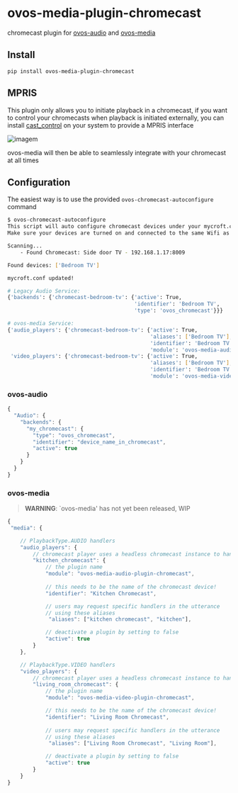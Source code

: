 # ovos-media-plugin-chromecast

chromecast plugin for [ovos-audio](https://github.com/OpenVoiceOS/ovos-audio) and [ovos-media](https://github.com/OpenVoiceOS/ovos-media)

## Install

`pip install ovos-media-plugin-chromecast`

## MPRIS

This plugin only allows you to initiate playback in a chromecast, if you want to control your chromecasts when playback is initiated externally, you can install [cast_control](https://github.com/alexdelorenzo/cast_control) on your system to provide a MPRIS interface

![imagem](https://github.com/OpenVoiceOS/ovos-media-plugin-chromecast/assets/33701864/b1c7de47-750c-478a-9ebe-15d4076eb71c)

ovos-media will then be able to seamlessly integrate with your chromecast at all times

## Configuration

The easiest way is to use the provided `ovos-chromecast-autoconfigure` command

```bash
$ ovos-chromecast-autoconfigure
This script will auto configure chromecast devices under your mycroft.conf
Make sure your devices are turned on and connected to the same Wifi as you, otherwise discovery will fail

Scanning...
    - Found Chromecast: Side door TV - 192.168.1.17:8009

Found devices: ['Bedroom TV']

mycroft.conf updated!

# Legacy Audio Service:
{'backends': {'chromecast-bedroom-tv': {'active': True,
                                        'identifier': 'Bedroom TV',
                                        'type': 'ovos_chromecast'}}}

# ovos-media Service:
{'audio_players': {'chromecast-bedroom-tv': {'active': True,
                                             'aliases': ['Bedroom TV'],
                                             'identifier': 'Bedroom TV',
                                             'module': 'ovos-media-audio-plugin-chromecast'}}},
 'video_players': {'chromecast-bedroom-tv': {'active': True,
                                             'aliases': ['Bedroom TV'],
                                             'identifier': 'Bedroom TV',
                                             'module': 'ovos-media-video-plugin-chromecast'}}}
```

### ovos-audio

```javascript
{
  "Audio": {
    "backends": {
      "my_chromecast": {
        "type": "ovos_chromecast",
        "identifier": "device_name_in_chromecast",
        "active": true
      }
    }
  }
}
```


### ovos-media

> **WARNING**: `ovos-media' has not yet been released, WIP

```javascript
{
 "media": {

    // PlaybackType.AUDIO handlers
    "audio_players": {
        // chromecast player uses a headless chromecast instance to handle uris
        "kitchen_chromecast": {
            // the plugin name
            "module": "ovos-media-audio-plugin-chromecast",
            
            // this needs to be the name of the chromecast device!
            "identifier": "Kitchen Chromecast",

            // users may request specific handlers in the utterance
            // using these aliases
             "aliases": ["kitchen chromecast", "kitchen"],

            // deactivate a plugin by setting to false
            "active": true
        }
    },

    // PlaybackType.VIDEO handlers
    "video_players": {
        // chromecast player uses a headless chromecast instance to handle uris
        "living_room_chromecast": {
            // the plugin name
            "module": "ovos-media-video-plugin-chromecast",

            // this needs to be the name of the chromecast device!
            "identifier": "Living Room Chromecast",
            
            // users may request specific handlers in the utterance
            // using these aliases
             "aliases": ["Living Room Chromecast", "Living Room"],

            // deactivate a plugin by setting to false
            "active": true
        }
    }
}
```
